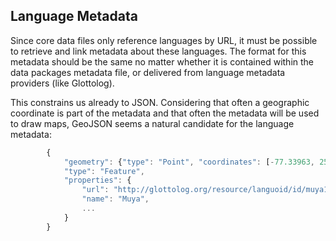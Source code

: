 ## Language Metadata

Since core data files only reference languages by URL, it must be possible to retrieve and link metadata about these
languages. The format for this metadata should be the same no matter whether it is contained within the data packages 
metadata file, or delivered from language metadata providers (like Glottolog).

This constrains us already to JSON. Considering that often a geographic coordinate is part of the metadata and that
often the metadata will be used to draw maps, GeoJSON seems a natural candidate for the language metadata:

```javascript
        {
            "geometry": {"type": "Point", "coordinates": [-77.33963, 25.053879]}, 
            "type": "Feature", 
            "properties": {
                "url": "http://glottolog.org/resource/languoid/id/muya1239",
                "name": "Muya",
                ...
            }
        }
```
